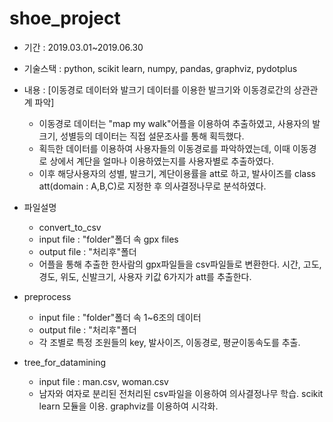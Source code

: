 # shoe_project


* 기간 : 2019.03.01~2019.06.30

* 기술스택 : python, scikit learn, numpy, pandas, graphviz, pydotplus

* 내용 : [이동경로 데이터와 발크기 데이터를 이용한 발크기와 이동경로간의 상관관계 파악]  
  - 이동경로 데이터는 "map my walk"어플을 이용하여 추출하였고, 사용자의 발크기, 성별등의 데이터는 직접 설문조사를 통해 획득했다.  
  - 획득한 데이터를 이용하여 사용자들의 이동경로를 파악하였는데, 이때 이동경로 상에서 계단을 얼마나 이용하였는지를 사용자별로 추출하였다.  
  - 이후 해당사용자의 성별, 발크기, 계단이용률을 att로 하고, 발사이즈를 class att(domain : A,B,C)로 지정한 후 의사결정나무로 분석하였다.
  
* 파일설명  
  - convert_to_csv  
  - input file  : "folder"폴더 속 gpx files  
  - output file : "처리후"폴더  
  - 어플을 통해 추출한 한사람의 gpx파일들을 csv파일들로 변환한다. 시간, 고도, 경도, 위도, 신발크기, 사용자 키값 6가지가 att를 추출한다.  
* preprocess  
  - input file  : "folder"폴더 속 1~6조의 데이터  
  - output file : "처리후"폴더  
  - 각 조별로 특정 조원들의 key, 발사이즈, 이동경로, 평균이동속도를 추출.  
* tree_for_datamining  
  - input file  : man.csv, woman.csv  
  - 남자와 여자로 분리된 전처리된 csv파일을 이용하여 의사결정나무 학습. scikit learn 모듈을 이용. graphviz를 이용하여 시각화.  
